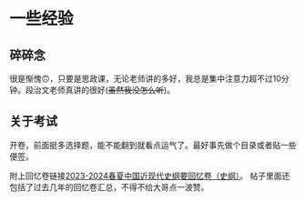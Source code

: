 # 一些经验

## 碎碎念

很是惭愧🙃，只要是思政课，无论老师讲的多好，我总是集中注意力超不过10分钟。段治文老师真讲的很好(~~虽然我没怎么听~~)。

## 关于考试

开卷，前面挺多选择题，能不能翻到就看点运气了。最好事先做个目录或者贴一些便签。

附上回忆卷链接[2023-2024春夏中国近现代史纲要回忆卷（史纲）](https://www.cc98.org/topic/5922118)。 帖子里面还包括了过去几年的回忆卷汇总，不得不给大哥点一波赞。
